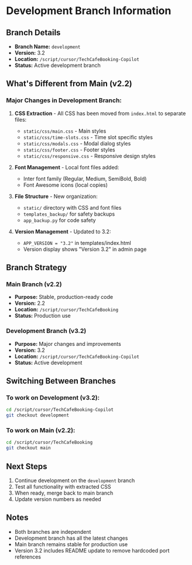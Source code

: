# Development Branch Information

## Branch Details
- **Branch Name:** `development`
- **Version:** 3.2
- **Location:** `/script/cursor/TechCafeBooking-Copilot`
- **Status:** Active development branch

## What's Different from Main (v2.2)

### Major Changes in Development Branch:
1. **CSS Extraction** - All CSS has been moved from `index.html` to separate files:
   - `static/css/main.css` - Main styles
   - `static/css/time-slots.css` - Time slot specific styles
   - `static/css/modals.css` - Modal dialog styles
   - `static/css/footer.css` - Footer styles
   - `static/css/responsive.css` - Responsive design styles

2. **Font Management** - Local font files added:
   - Inter font family (Regular, Medium, SemiBold, Bold)
   - Font Awesome icons (local copies)

3. **File Structure** - New organization:
   - `static/` directory with CSS and font files
   - `templates_backup/` for safety backups
   - `app_backup.py` for code safety

4. **Version Management** - Updated to 3.2:
   - `APP_VERSION = "3.2"` in templates/index.html
   - Version display shows "Version 3.2" in admin page

## Branch Strategy

### Main Branch (v2.2)
- **Purpose:** Stable, production-ready code
- **Version:** 2.2
- **Location:** `/script/cursor/TechCafeBooking`
- **Status:** Production use

### Development Branch (v3.2)
- **Purpose:** Major changes and improvements
- **Version:** 3.2
- **Location:** `/script/cursor/TechCafeBooking-Copilot`
- **Status:** Active development

## Switching Between Branches

### To work on Development (v3.2):
```bash
cd /script/cursor/TechCafeBooking-Copilot
git checkout development
```

### To work on Main (v2.2):
```bash
cd /script/cursor/TechCafeBooking
git checkout main
```

## Next Steps
1. Continue development on the `development` branch
2. Test all functionality with extracted CSS
3. When ready, merge back to main branch
4. Update version numbers as needed

## Notes
- Both branches are independent
- Development branch has all the latest changes
- Main branch remains stable for production use
- Version 3.2 includes README update to remove hardcoded port references
